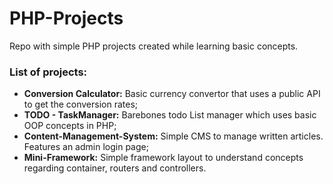 # PHP-Projects
Repo with simple PHP projects created while learning basic concepts.

### List of projects:
  * **Conversion Calculator:** Basic currency convertor that uses a public API to get the conversion rates;
  * **TODO - TaskManager:** Barebones todo List manager which uses basic OOP concepts in PHP;
  * **Content-Management-System:** Simple CMS to manage written articles. Features an admin login page;
  * **Mini-Framework:** Simple framework layout to understand concepts regarding container, routers and controllers.
